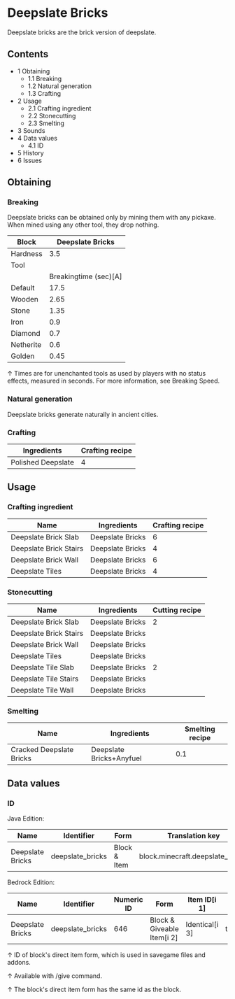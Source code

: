 # Deepslate Bricks
Deepslate bricks are the brick version of deepslate.

## Contents
- 1 Obtaining
	- 1.1 Breaking
	- 1.2 Natural generation
	- 1.3 Crafting
- 2 Usage
	- 2.1 Crafting ingredient
	- 2.2 Stonecutting
	- 2.3 Smelting
- 3 Sounds
- 4 Data values
	- 4.1 ID
- 5 History
- 6 Issues

## Obtaining
### Breaking
Deepslate bricks can be obtained only by mining them with any pickaxe. When mined using any other tool, they drop nothing.

| Block     | Deepslate Bricks      |
|-----------|-----------------------|
| Hardness  | 3.5                   |
| Tool      |                       |
|           | Breakingtime (sec)[A] |
| Default   | 17.5                  |
| Wooden    | 2.65                  |
| Stone     | 1.35                  |
| Iron      | 0.9                   |
| Diamond   | 0.7                   |
| Netherite | 0.6                   |
| Golden    | 0.45                  |


↑ Times are for unenchanted tools as used by players with no status effects, measured in seconds. For more information, see Breaking Speed.


### Natural generation
Deepslate bricks generate naturally in ancient cities.

### Crafting
| Ingredients        | Crafting recipe |
|--------------------|-----------------|
| Polished Deepslate | 4               |

## Usage
### Crafting ingredient
| Name                   | Ingredients      | Crafting recipe |
|------------------------|------------------|-----------------|
| Deepslate Brick Slab   | Deepslate Bricks | 6               |
| Deepslate Brick Stairs | Deepslate Bricks | 4               |
| Deepslate Brick Wall   | Deepslate Bricks | 6               |
| Deepslate Tiles        | Deepslate Bricks | 4               |

### Stonecutting
| Name                   | Ingredients      | Cutting recipe |
|------------------------|------------------|----------------|
| Deepslate Brick Slab   | Deepslate Bricks | 2              |
| Deepslate Brick Stairs | Deepslate Bricks |                |
| Deepslate Brick Wall   | Deepslate Bricks |                |
| Deepslate Tiles        | Deepslate Bricks |                |
| Deepslate Tile Slab    | Deepslate Bricks | 2              |
| Deepslate Tile Stairs  | Deepslate Bricks |                |
| Deepslate Tile Wall    | Deepslate Bricks |                |

### Smelting
| Name                     | Ingredients              | Smelting recipe |
|--------------------------|--------------------------|-----------------|
| Cracked Deepslate Bricks | Deepslate Bricks+Anyfuel | 0.1             |

## Data values
### ID
Java Edition:

| Name             | Identifier       | Form         | Translation key                  |
|------------------|------------------|--------------|----------------------------------|
| Deepslate Bricks | deepslate_bricks | Block & Item | block.minecraft.deepslate_bricks |

Bedrock Edition:

| Name             | Identifier       | Numeric ID | Form                       | Item ID[i 1]   | Translation key            |
|------------------|------------------|------------|----------------------------|----------------|----------------------------|
| Deepslate Bricks | deepslate_bricks | 646        | Block & Giveable Item[i 2] | Identical[i 3] | tile.deepslate_bricks.name |


↑ ID of block's direct item form, which is used in savegame files and addons.

↑ Available with /give command.

↑ The block's direct item form has the same id as the block.



